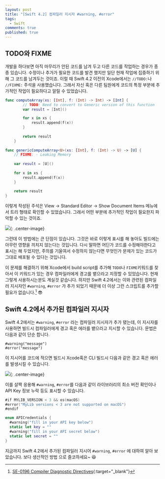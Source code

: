 ```yaml
---
layout: post
title: "[Swift 4.2] 컴파일러 지시자 #warning, #error"
tags: 
  - Swift
comments: true
published: true
---
```


## TODO와 FIXME
개발을 하다보면 아직 마무리가 안된 코드를 남겨 두고 다른 코드를 작업하는 경우가 종종 있습니다. 수정이나 추가가 필요한 코드를 발견 했지만 일단 현재 작업에 집중하기 위해 그 코드를 남겨두는 것이죠. 이럴 때 Swift 4.2 이전의 Xcode에서는 `//TODO:`나 `//FIXME:` 주석을 사용했습니다. 그래서 자신 혹은 다른 팀원에게 코드의 특정 부분에 추가적인 작업이 필요하다고 알릴 수 있었습니다.

```swift
func computeArray(xs: [Int], f: (Int) -> Int) -> [Int] {
        // TODO: Need to convert to Generic version of this function
        var result = [Int]()

        for x in xs {
            result.append(f(x))
        }
    
        return result
    }
    
func genericComputeArray<U>(xs: [Int], f: (Int) -> U) -> [U] {
    // FIXME: - Leaking Memory
    
    var result = [U]()
    
    for x in xs {
        result.append(f(x))
    }
    
    return result
}
```

이렇게 작성된 주석은 View -> Standard Editor -> Show Document Items 메뉴에서 트리 형태로 확인할 수 있었습니다. 그래서 어떤 부분에 추가적인 작업이 필요한지 파악할 수 있는 것이죠. 

![](https://farm2.staticflickr.com/1860/30928990868_e0e9e25249_b.jpg){: .center-image}

그런데 이 방법에는 큰 단점이 있습니다. 그것은 바로 이렇게 표시를 해 놓아도 빌드에는 아무런 영향을 끼치지 않는다는 것입니다. 다시 말하면 어딘가 코드를 수정해야한다고 표시는 해 두었지만, 주의를 기울여서 수정하지 않는다면 무엇인가 문제가 있는 코드가 그대로 배포될 수 있다는 것입니다. 

이 문제를 해결하기 위해 Xcode에서 build script를 추가해 `TODO`나 `FIXME`키워드를 찾아서 이 키워드가 있는 경우 컴파일러에게 경고를 뱉으라고 지정할 수 있었습니다. 현재 그렇게 사용하시는분도 계실것 같습니다. 하지만 Swift 4.2에서는 이와 관련된 컴파일러 지시자인  `#warning`, `#error` 가 추가 되었기 때문에 더 이상 그런 스크립트를 추가할 필요가 없습니다.[^1] 😎

## Swift 4.2에서 추가된 컴파일러 지시자
Swift 4.2에서는 `#warning`, `#error` 라는 컴파일러 지시자가 추가 됐는데, 이 지시자를 사용하면 빌드시 컴파일러에게 경고 혹은 에러를 뱉으라고 지시할 수 있습니다. 문법은 다음과 같이 단순 합니다.

```
#warning("message")
#error("message")
```

이 지시어를 코드에 적으면 빌드시 Xcode혹은 CLI 빌드시 다음과 같은 경고 혹은 에러를 발생시킬 수 있습니다.

![](https://farm2.staticflickr.com/1848/30928990848_f294cea650_b.jpg){: .center-image}

이를 살짝 응용해 `#warning`, `#error`를 다음과 같이 라이브러리의 최소 버전 확인이나 API Key 정보 누락 등도 표시할 수 있습니다.

```swift
#if MYLIB_VERSION < 3 && os(macOS)
#error("MyLib versions < 3 are not supported on macOS")
#endif
```

```swift
enum APICredentials {
  #warning("fill in your API key below")
  static let key = ""
  #warning("fill in your API secret below")
  static let secret = ""
}
```

지금까지 Swift 4.2에서 추가된 컴파일러 지시어  `#warning`, `#error` 에 대하여 알아 보았습니다. 보다 생산적인 방법 으로 즐코하세요~ 😆

[^1]: [SE-0196 Compiler Diagnostic Directives](https://github.com/apple/swift-evolution/blob/master/proposals/0196-diagnostic-directives.md){:target="_blank"}